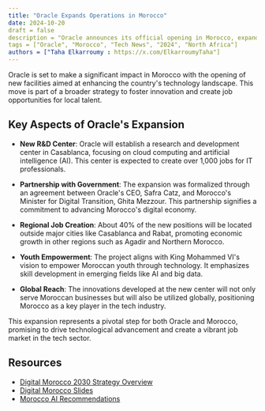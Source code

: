 ```yaml
---
title: "Oracle Expands Operations in Morocco"
date: 2024-10-20
draft = false
description = "Oracle announces its official opening in Morocco, expanding its footprint in North Africa. This move is set to boost the tech ecosystem in the region and provide new opportunities for local talent."
tags = ["Oracle", "Morocco", "Tech News", "2024", "North Africa"]
authors = ["Taha Elkarroumy : https://x.com/ElkarroumyTaha"]
---
```


Oracle is set to make a significant impact in Morocco with the opening of new facilities aimed at enhancing the country's technology landscape. This move is part of a broader strategy to foster innovation and create job opportunities for local talent.

## Key Aspects of Oracle's Expansion

- **New R&D Center**: Oracle will establish a research and development center in Casablanca, focusing on cloud computing and artificial intelligence (AI). This center is expected to create over 1,000 jobs for IT professionals.

- **Partnership with Government**: The expansion was formalized through an agreement between Oracle's CEO, Safra Catz, and Morocco's Minister for Digital Transition, Ghita Mezzour. This partnership signifies a commitment to advancing Morocco's digital economy.

- **Regional Job Creation**: About 40% of the new positions will be located outside major cities like Casablanca and Rabat, promoting economic growth in other regions such as Agadir and Northern Morocco.

- **Youth Empowerment**: The project aligns with King Mohammed VI's vision to empower Moroccan youth through technology. It emphasizes skill development in emerging fields like AI and big data.

- **Global Reach**: The innovations developed at the new center will not only serve Moroccan businesses but will also be utilized globally, positioning Morocco as a key player in the tech industry.

This expansion represents a pivotal step for both Oracle and Morocco, promising to drive technological advancement and create a vibrant job market in the tech sector.

## Resources

- [Digital Morocco 2030 Strategy Overview](https://www.youtube.com/watch?v=XhF8cDBdtmM)
- [Digital Morocco Slides](https://ali3lami.ma/wp-content/uploads/2024/09/Maroc-digital-2030.pdf)
- [Morocco AI Recommendations](https://morocco.ai/wp-content/uploads/2020/03/MoroccoAI-Recommendations-Towards-a-National-AI-Strategy-For-Morocco.pdf)
